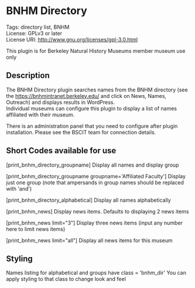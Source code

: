 # BNHM Directory 
Tags: directory list, BNHM   
License: GPLv3 or later    
License URI: http://www.gnu.org/licenses/gpl-3.0.html    

This plugin is for Berkeley Natural History Museums member museum use only    

## Description
The BNHM Directory plugin searches names from the BNHM directory (see the https://bnhmintranet.berkeley.edu/ and click on News, Names, Outreach) and displays results in WordPress.  
Individual museums can configure this plugin to display a list of names affiliated with their museum.

There is an administration panel that you need to configure after plugin installation.  Please see the BSCIT team for connection details.

## Short Codes available for use

[print_bnhm_directory_groupname] Display all names and display group

[print_bnhm_directory_groupname groupname='Affiliated Faculty'] Display just one group (note that ampersands in group names should be replaced with 'and')

[print_bnhm_directory_alphabetical]  Display all names alphabetically

[print_bnhm_news] Display news items. Defaults to displaying 2 news items

[print_bnhm_news limit="3"] Display three news items (input any number here to limit news items)

[print_bnhm_news limit="all"] Display all news items for this museum

## Styling

Names listing for alphabetical and groups have class = 'bnhm_dir'
You can apply styling to that class to change look and feel
